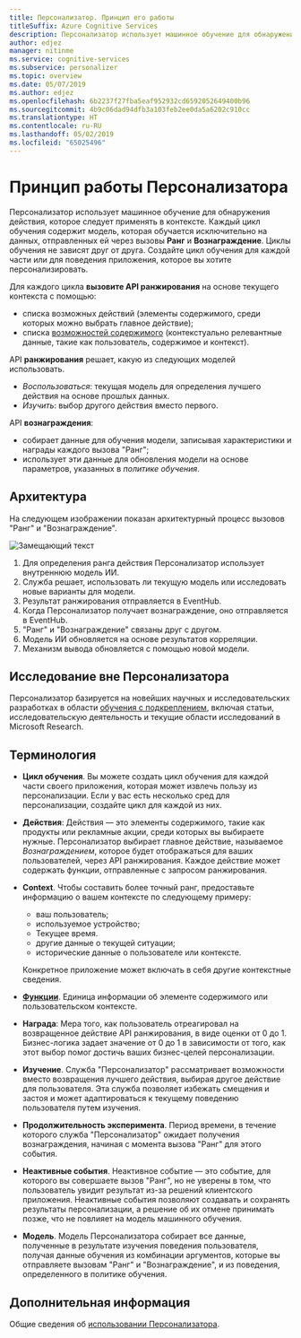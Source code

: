```yaml
---
title: Персонализатор. Принцип его работы
titleSuffix: Azure Cognitive Services
description: Персонализатор использует машинное обучение для обнаружения действия, которое следует применять в контексте. Каждый цикл обучения содержит модель, которая обучается исключительно на данных, отправленных ей через вызовы "Ранг" и "Вознаграждение". Циклы обучения не зависят друг от друга.
author: edjez
manager: nitinme
ms.service: cognitive-services
ms.subservice: personalizer
ms.topic: overview
ms.date: 05/07/2019
ms.author: edjez
ms.openlocfilehash: 6b2237f27fba5eaf952932cd6592052649400b96
ms.sourcegitcommit: 4b9c06dad94dfb3a103feb2ee0da5a6202c910cc
ms.translationtype: HT
ms.contentlocale: ru-RU
ms.lasthandoff: 05/02/2019
ms.locfileid: "65025496"
---
```

# <a name="how-personalizer-works"></a>Принцип работы Персонализатора

Персонализатор использует машинное обучение для обнаружения действия, которое следует применять в контексте. Каждый цикл обучения содержит модель, которая обучается исключительно на данных, отправленных ей через вызовы **Ранг** и **Вознаграждение**. Циклы обучения не зависят друг от друга. Создайте цикл обучения для каждой части или для поведения приложения, которое вы хотите персонализировать.

Для каждого цикла **вызовите API ранжирования** на основе текущего контекста с помощью:

* списка возможных действий (элементы содержимого, среди которых можно выбрать главное действие);
* списка [возможностей содержимого](concepts-features.md) (контекстуально релевантные данные, такие как пользователь, содержимое и контекст).

API **ранжирования** решает, какую из следующих моделей использовать.

* _Воспользоваться_: текущая модель для определения лучшего действия на основе прошлых данных.
* _Изучить_: выбор другого действия вместо первого.

API **вознаграждения**:

* собирает данные для обучения модели, записывая характеристики и награды каждого вызова "Ранг";
* использует эти данные для обновления модели на основе параметров, указанных в _политике обучения_.

## <a name="architecture"></a>Архитектура

На следующем изображении показан архитектурный процесс вызовов "Ранг" и "Вознаграждение".

![Замещающий текст](./media/how-personalizer-works/personalization-how-it-works.png "Принцип работы персонализации")

1. Для определения ранга действия Персонализатор использует внутреннюю модель ИИ.
1. Служба решает, использовать ли текущую модель или исследовать новые варианты для модели.  
1. Результат ранжирования отправляется в EventHub.
1. Когда Персонализатор получает вознаграждение, оно отправляется в EventHub. 
1. "Ранг" и "Вознаграждение" связаны друг с другом.
1. Модель ИИ обновляется на основе результатов корреляции.
1. Механизм вывода обновляется с помощью новой модели. 

## <a name="research-behind-personalizer"></a>Исследование вне Персонализатора

Персонализатор базируется на новейших научных и исследовательских разработках в области [обучения с подкреплением](concepts-reinforcement-learning.md), включая статьи, исследовательскую деятельность и текущие области исследований в Microsoft Research.

## <a name="terminology"></a>Терминология

* **Цикл обучения**. Вы можете создать цикл обучения для каждой части своего приложения, которая может извлечь пользу из персонализации. Если у вас есть несколько сред для персонализации, создайте цикл для каждой из них. 

* **Действия**: Действия — это элементы содержимого, такие как продукты или рекламные акции, среди которых вы выбираете нужные. Персонализатор выбирает главное действие, называемое _Вознаграждением_, которое будет отображаться для ваших пользователей, через API ранжирования. Каждое действие может содержать функции, отправленные с запросом ранжирования.

* **Context**. Чтобы составить более точный ранг, предоставьте информацию о вашем контексте по следующему примеру:
    * ваш пользователь;
    * используемое устройство; 
    * Текущее время.
    * другие данные о текущей ситуации;
    * исторические данные о пользователе или контексте.

    Конкретное приложение может включать в себя другие контекстные сведения. 

* **[Функции](concepts-features.md)**. Единица информации об элементе содержимого или пользовательском контексте.

* **Награда**: Мера того, как пользователь отреагировал на возвращенное действие API ранжирования, в виде оценки от 0 до 1. Бизнес-логика задает значение от 0 до 1 в ​​зависимости от того, как этот выбор помог достичь ваших бизнес-целей персонализации. 

* **Изучение**. Служба "Персонализатор" рассматривает возможности вместо возвращения лучшего действия, выбирая другое действие для пользователя. Эта служба позволяет избежать смещения и застоя и может адаптироваться к текущему поведению пользователя путем изучения. 

* **Продолжительность эксперимента**. Период времени, в течение которого служба "Персонализатор" ожидает получения вознаграждения, начиная с момента вызова "Ранг" для этого события.

* **Неактивные события**. Неактивное событие — это событие, для которого вы совершаете вызов "Ранг", но не уверены в том, что пользователь увидит результат из-за решений клиентского приложения. Неактивные события позволяют создавать и сохранять результаты персонализации, а решение об их отмене принимать позже, что не повлияет на модель машинного обучения.

* **Модель**. Модель Персонализатора собирает все данные, полученные в результате изучения поведения пользователя, получая данные обучения из комбинации аргументов, которые вы отправляете вызовам "Ранг" и "Вознаграждение", и из поведения, определенного в политике обучения. 

## <a name="next-steps"></a>Дополнительная информация

Общие сведения об [использовании Персонализатора](where-can-you-use-personalizer.md).